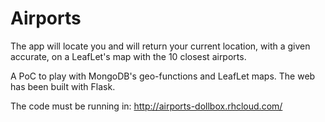 Airports
========

The app will locate you and will return your current location, with a given accurate, on a LeafLet's map with the 10 closest airports.

A PoC to play with MongoDB's geo-functions and LeafLet maps. The web has been built with Flask.

The code must be running in: http://airports-dollbox.rhcloud.com/
